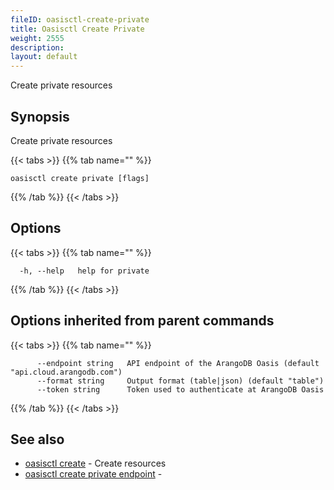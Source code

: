 ```yaml
---
fileID: oasisctl-create-private
title: Oasisctl Create Private
weight: 2555
description: 
layout: default
---
```

Create private resources

## Synopsis

Create private resources

{{< tabs >}}
{{% tab name="" %}}
```
oasisctl create private [flags]
```
{{% /tab %}}
{{< /tabs >}}

## Options

{{< tabs >}}
{{% tab name="" %}}
```
  -h, --help   help for private
```
{{% /tab %}}
{{< /tabs >}}

## Options inherited from parent commands

{{< tabs >}}
{{% tab name="" %}}
```
      --endpoint string   API endpoint of the ArangoDB Oasis (default "api.cloud.arangodb.com")
      --format string     Output format (table|json) (default "table")
      --token string      Token used to authenticate at ArangoDB Oasis
```
{{% /tab %}}
{{< /tabs >}}

## See also

* [oasisctl create]()	 - Create resources
* [oasisctl create private endpoint](oasisctl-create-private-endpoint)	 - 


